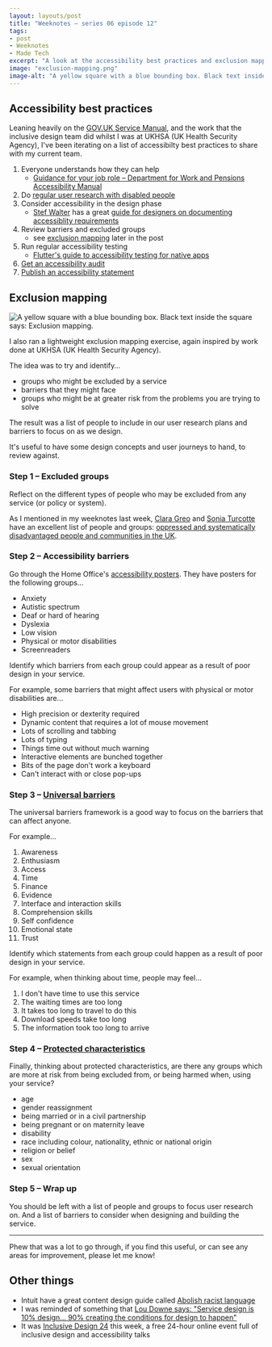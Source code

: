 ```yaml
---
layout: layouts/post
title: "Weeknotes – series 06 episode 12"
tags:
- post
- Weeknotes
- Made Tech
excerpt: "A look at the accessibility best practices and exclusion mapping guides I've been working on."
image: "exclusion-mapping.png"
image-alt: "A yellow square with a blue bounding box. Black text inside the square says: Exclusion mapping."
---
```


## Accessibility best practices

Leaning heavily on the [GOV.UK Service Manual](https://www.gov.uk/service-manual), and the work that the inclusive design team did whilst I was at UKHSA (UK Health Security Agency), I've been iterating on a list of accessibilty best practices to share with my current team.

1. Everyone understands how they can help
    - [Guidance for your job role – Department for Work and Pensions Accessibility Manual](https://accessibility-manual.dwp.gov.uk/guidance-for-your-job-role)
2. Do [regular user research with disabled people](https://www.gov.uk/service-manual/user-research/running-research-sessions-with-people-with-disabilities)
3. Consider accessibility in the design phase
    - [Stef Walter](https://twitter.com/WalterStephanie) has a great [guide for designers on documenting accessiblity requirements](https://stephaniewalter.design/blog/a-designers-guide-to-documenting-accessibility-user-interactions/)
4. Review barriers and excluded groups
    - see [exclusion mapping](#exclusion-mapping) later in the post
5. Run regular accessibility testing
    - [Flutter's guide to accessibility testing for native apps](https://docs.flutter.dev/development/accessibility-and-localization/accessibility)
6. [Get an accessibility audit](https://www.gov.uk/service-manual/helping-people-to-use-your-service/getting-an-accessibility-audit)
7. [Publish an accessibility statement](https://www.gov.uk/guidance/make-your-website-or-app-accessible-and-publish-an-accessibility-statement#publish-your-accessibility-statement )

<h2 id="exclusion-mapping">Exclusion mapping</h2>

![A yellow square with a blue bounding box. Black text inside the square says: Exclusion mapping.](/images/exclusion-mapping.png)

I also ran a lightweight exclusion mapping exercise, again inspired by work done at UKHSA (UK Health Security Agency).

The idea was to try and identify…

- groups who might be excluded by a service
- barriers that they might face
- groups who might be at greater risk from the problems you are trying to solve

The result was a list of people to include in our user research plans and barriers to focus on as we design.

It's useful to have some design concepts and user journeys to hand, to review against.

### Step 1 – Excluded groups

Reflect on the different types of people who may be excluded from any service (or policy or system).

As I mentioned in my weeknotes last week, [Clara Greo](https://twitter.com/claragt) and [Sonia Turcotte](https://twitter.com/sonia_turcotte) have an excellent list of people and groups: [oppressed and systematically disadvantaged people and communities in the UK](https://twitter.com/claragt/status/1503644184737112066?s=46&t=EM4Ii8beHE6caF53d6QcCg).

### Step 2 – Accessibility barriers

Go through the Home Office's [accessibility posters](https://ukhomeoffice.github.io/accessibility-posters/). They have posters for the following groups…

- Anxiety
- Autistic spectrum
- Deaf or hard of hearing
- Dyslexia
- Low vision
- Physical or motor disabilities
- Screenreaders

Identify which barriers from each group could appear as a result of poor design in your service.

For example, some barriers that might affect users with physical or motor disabilities are…

- High precision or dexterity required
- Dynamic content that requires a lot of mouse movement
- Lots of scrolling and tabbing
- Lots of typing
- Things time out without much warning
- Interactive elements are bunched together
- Bits of the page don't work a keyboard
- Can't interact with or close pop-ups

### Step 3 – [Universal barriers](https://gds.blog.gov.uk/2019/03/26/understanding-all-the-barriers-service-users-might-face/)

The universal barriers framework is a good way to focus on the barriers that can affect anyone.

For example…

1. Awareness
2. Enthusiasm
3. Access
4. Time
5. Finance
6. Evidence
7. Interface and interaction skills
8. Comprehension skills
9. Self confidence
10. Emotional state
11. Trust

Identify which statements from each group could happen as a result of poor design in your service.

For example, when thinking about time, people may feel…

1. I don't have time to use this service
2. The waiting times are too long
3. It takes too long to travel to do this
4. Download speeds take too long
5. The information took too long to arrive

### Step 4 – [Protected characteristics](https://www.citizensadvice.org.uk/law-and-courts/discrimination/about-discrimination/equality-act-2010-discrimination-and-your-rights/)

Finally, thinking about protected characteristics, are there any groups which are more at risk from being excluded from, or being harmed when, using your service?

- age
- gender reassignment
- being married or in a civil partnership
- being pregnant or on maternity leave
- disability
- race including colour, nationality, ethnic or national origin
- religion or belief
- sex
- sexual orientation

### Step 5 – Wrap up

You should be left with a list of people and groups to focus user research on. And a list of barriers to consider when designing and building the service.

***

Phew that was a lot to go through, if you find this useful, or can see any areas for improvement, please let me know!

## Other things

- Intuit have a great content design guide called [Abolish racist language](https://contentdesign.intuit.com/accessibility-and-inclusion/abolish-racist-language/)
- I was reminded of something that [Lou Downe says: "Service design is 10% design… 90% creating the conditions for design to happen"](https://twitter.com/LouDowne/status/1544223825193213952)
- It was [Inclusive Design 24](https://inclusivedesign24.org/2022/schedule/) this week, a free 24-hour online event full of inclusive design and accessibility talks  